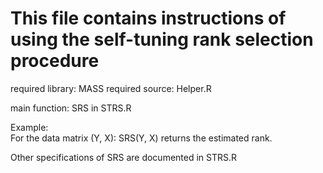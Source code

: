 #     This file contains instructions of using the self-tuning rank selection procedure 

required library: MASS
required source:  Helper.R


main function: SRS in STRS.R

Example:  
 	For the data matrix (Y, X):
 	SRS(Y, X) returns the estimated rank.
      
Other specifications of SRS are documented in STRS.R


